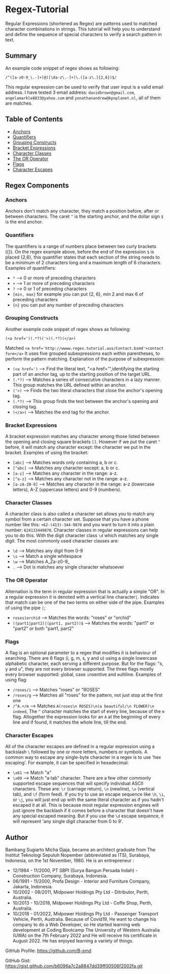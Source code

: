 # Regex-Tutorial

Regular Expressions (shortened as Regex) are patterns used to matched character combinations in strings.
This tutorial will help you to understand and define the sequence of special characters to verify 
a search pattern in text.

## Summary

An example code snippet of regex shows as following:

`/^([a-z0-9_\.-]+)@([\da-z\.-]+)\.([a-z\.]{2,6})$/`

This regular expression can be used to verify that user input is a valid email address. 
I have tested 3 email address: `davidbrown@gmail.com`, `angelamarkle8833@yahoo.com` 
and `yonathanandrew@kpnplanet.nl`, all of them are matches.

## Table of Contents

- [Anchors](#anchors)
- [Quantifiers](#quantifiers)
- [Grouping Constructs](#grouping-constructs)
- [Bracket Expressions](#bracket-expressions)
- [Character Classes](#character-classes)
- [The OR Operator](#the-or-operator)
- [Flags](#flags)
- [Character Escapes](#character-escapes)

## Regex Components

### Anchors

Anchors don't match any character, they match a position before, after or between characters.
The caret `^` is the starting anchor, and the dollar sign `$` is the end anchor.

### Quantifiers

The quantifiers is a range of numbers place between two curly brackets ({}). 
On the regex example above, before the end of the expression `$` is placed {2,6},
this quantifier states that each section of the string needs to be a minimum of 2 characters
long and a maximum length of 6 characters.
Examples of quantifiers:
- `*` --> 0 or more of preceding characters
- `+` --> 1 or more of preceding characters
- `?` --> 0 or 1 of preceding characters
- `{min, max}` for example you can put {2, 6}, min 2 and max 6 of preceding characters
- `{n}` you can put any number of preceding characters

### Grouping Constructs

Another example code snippet of regex shows as following:

`(<a href=')(.*?)('>)(.*?)(</a>)`

Matched `<a href='http://wwww.regex.tutorial.aus/Contact.bsmd'>contact form</a>`
It uses five grouped subexpressions each within parentheses, to perform the pattern matching.
Explanation of the purpose of subexpression:
- `(<a href=')` --> Find the literal text, "<a href='",identifying the starting part of an anchor tag, up to the starting position of the target URL.
- `(.*?)` --> Matches a series of consecutive characters in a lazy manner. This group matches the URL defined within an anchor.
- `('>)` --> Finds the two literal characters that close the anchor's opening tag.
- `(.*?)` --> This group finds the text between the anchor's opening and closing tag.
- `(</a>)` --> Matches the end tag for the anchor.

### Bracket Expressions

A bracket expression matches any character among those listed between the opening and closing square brackets `[]`.
However if we put the caret `^` before, it will match any character except: the character we put in the bracket.
Examples of using the bracket:
- `[abc]` --> Matches words only containing a, b or c.
- `[^abc]` --> Matches any character except: a, b or c.
- `[a-z]` --> Matches any character in the range: a-z.
- `[^a-z]` --> Matches any character not in the range: a-z.
- `[a-zA-Z0-9]` --> Matches any character in the range: a-z (lowercase letters), A-Z (uppercase letters) and 0-9 (numbers).

### Character Classes 

A character class is also called a character set allows you to match any symbol from a certain character set. 
Suppose that you have a phone number like this:
                `+62-(413)-344-9870` and you want to turn it into a plain number: `624133449870`. 
Character classes in regular expressions can help you to do this. With the digit character class `\d` which matches any
single digit. 
The most commonly used character classes are:
- `\d` --> Matches any digit from 0-9
- `\s` --> Match a single whitespace
- `\w` --> Matches A_Za-z0-9_
- `.` --> Dot is matches any single character whatsoever

### The OR Operator

Alternation is the term in regular expression that is actually a simple "OR". In a regular expression it is denoted with
a vertical line character`|`. Indicates that match can be one of the two terms on either side of the pipe.
Examples of using the pipe `|`;
- `roses|orchid` --> Matches the words: "roses" or "orchid"
- `((part1|part2)|(part1, part2))$` --> Matches the words: "part1" or "part2" or both "part1, part2"

### Flags

A flag is an optional parameter to a regex that modifies it is behaviour of searching. There are 6 flags 
(i, g, m, s, y and u) using a single lowercase alphabetic character, each serving a different purpose.
But for the flags: "s, y and u", they are not every browser supported. The three flags mostly every browser supported:
`g`lobal, case `i`nsentive and `m`ultiline.
Examples of using flag:
- `/roses/i` --> Matches "roses" or "ROSES"
- `/roses/g` --> Matches all "roses" for the pattern, not just stop at the first one
- `/^A.+/m` --> Matches `A(roses\n ROSES)\n(a beautiful/\n FLOWER)\n indeed`, The `^` character matches the start of every line, because of the `m` flag. Altogether the expression looks for an `A` at the beginning of every line and if found, it matches the whole line, till the end.
  
### Character Escapes

All of the character escapes are defined in a regular expression using a backslash `\` followed by one or more letters,
numbers or symbols. A common way to escape any single-byte character in a regex is to use 'hex escaping'.
For example, it can be specified in hexadecimal:
- `\x61` --> Match "a"
- `\x09` --> Match "a tab" character.
There are a few other commonly supported escape sequences that will specify individual ASCII characters.
These are: `\r` (carriage return), `\n` (newline), `\v` (vertical tab), and `\f` (form feed).
If you try to use an escape sequence like `\h`, `\i`, or `\j`, you will just end up with the same literal character as 
if you hadn't escaped it at all. This is because most regular expression engines will just ignore the backlash if it
comes before a character that doesn't have any special escaped meaning. But if you use the `\d` escape sequence, it will 
represent 'any single digit character from 0 to 9'.

## Author

Bambang Sugiarto Micha Djaja, became an architect graduate from The Institut Teknologi Sepuluh Nopember 
(abbreviated as ITS), Surabaya, Indonesia, on the 1st November, 1980. 
He is an entrepreneur :
- 12/1984 - 11/2000, PT SBPI (Surya Bangun Persada Indah) - Construction Company, Surabaya, Indonesia.
- 06/1991 - 11/2000, Profa Design - Interior and Furniture Company, Jakarta, Indonesia.
- 10/2002 - 08/2011, Midpower Holdings Pty Ltd - Ditributor, Perth, Australia.
- 10/2013 - 10/2018, Midpower Holdings Pty Ltd - Coffe Shop, Perth, Australia.
- 10/2018 - 01/2022, Midpower Holdings Pty Ltd - Passenger Transport Vehicle, Perth, Australia.
Because of Covid19, He want to change his company to do a Web Developer, so He started learning web development at
Coding Bootcamp The University of Western Australia (UWA) on the 7th February 2022 and He will receive his certificate 
in August 2022. He has enjoyed learning a variety of things.

GitHub Profile: https://github.com/B-smd

GitHub Gist: https://gist.github.com/b6096a7c2a8847dd39ff00506f2002fa.git
